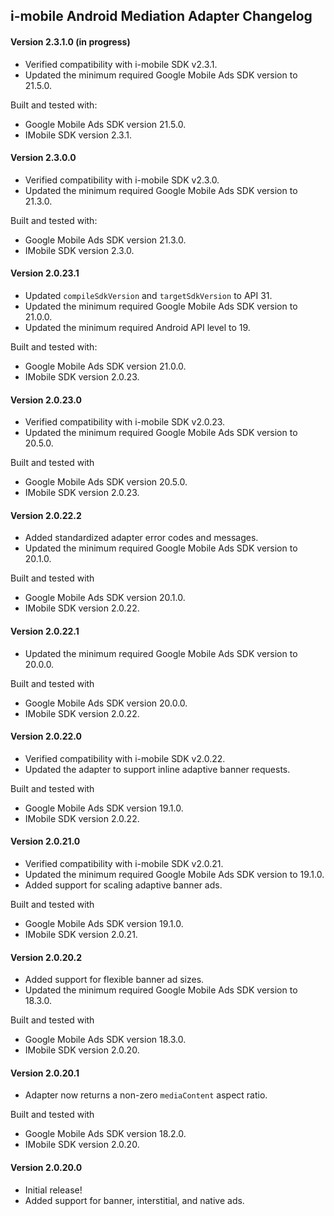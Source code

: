 ## i-mobile Android Mediation Adapter Changelog

#### Version 2.3.1.0 (in progress)
- Verified compatibility with i-mobile SDK v2.3.1.
- Updated the minimum required Google Mobile Ads SDK version to 21.5.0.

Built and tested with:
- Google Mobile Ads SDK version 21.5.0.
- IMobile SDK version 2.3.1.

#### Version 2.3.0.0
- Verified compatibility with i-mobile SDK v2.3.0.
- Updated the minimum required Google Mobile Ads SDK version to 21.3.0.

Built and tested with:
- Google Mobile Ads SDK version 21.3.0.
- IMobile SDK version 2.3.0.

#### Version 2.0.23.1
- Updated `compileSdkVersion` and `targetSdkVersion` to API 31.
- Updated the minimum required Google Mobile Ads SDK version to 21.0.0.
- Updated the minimum required Android API level to 19.

Built and tested with:
- Google Mobile Ads SDK version 21.0.0.
- IMobile SDK version 2.0.23.

#### Version 2.0.23.0
- Verified compatibility with i-mobile SDK v2.0.23.
- Updated the minimum required Google Mobile Ads SDK version to 20.5.0.

Built and tested with
- Google Mobile Ads SDK version 20.5.0.
- IMobile SDK version 2.0.23.

#### Version 2.0.22.2
- Added standardized adapter error codes and messages.
- Updated the minimum required Google Mobile Ads SDK version to 20.1.0.

Built and tested with
- Google Mobile Ads SDK version 20.1.0.
- IMobile SDK version 2.0.22.

#### Version 2.0.22.1
- Updated the minimum required Google Mobile Ads SDK version to 20.0.0.

Built and tested with
- Google Mobile Ads SDK version 20.0.0.
- IMobile SDK version 2.0.22.

#### Version 2.0.22.0
- Verified compatibility with i-mobile SDK v2.0.22.
- Updated the adapter to support inline adaptive banner requests.

Built and tested with
- Google Mobile Ads SDK version 19.1.0.
- IMobile SDK version 2.0.22.

#### Version 2.0.21.0
- Verified compatibility with i-mobile SDK v2.0.21.
- Updated the minimum required Google Mobile Ads SDK version to 19.1.0.
- Added support for scaling adaptive banner ads.

Built and tested with
- Google Mobile Ads SDK version 19.1.0.
- IMobile SDK version 2.0.21.

#### Version 2.0.20.2
- Added support for flexible banner ad sizes.
- Updated the minimum required Google Mobile Ads SDK version to 18.3.0.

Built and tested with
- Google Mobile Ads SDK version 18.3.0.
- IMobile SDK version 2.0.20.

#### Version 2.0.20.1
- Adapter now returns a non-zero `mediaContent` aspect ratio.

Built and tested with
- Google Mobile Ads SDK version 18.2.0.
- IMobile SDK version 2.0.20.

#### Version 2.0.20.0
- Initial release!
- Added support for banner, interstitial, and native ads.

